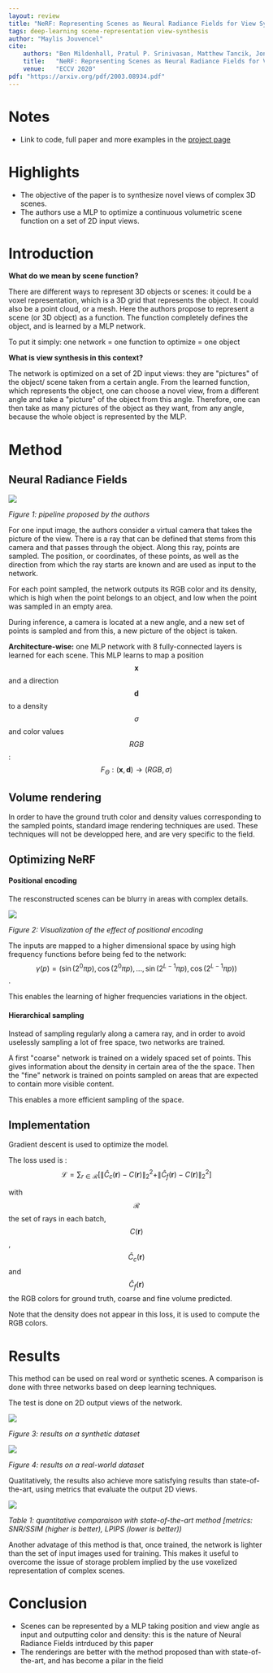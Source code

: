 ```yaml
---
layout: review
title: "NeRF: Representing Scenes as Neural Radiance Fields for View Synthesis"
tags: deep-learning scene-representation view-synthesis
author: "Maylis Jouvencel"
cite:
    authors: "Ben Mildenhall, Pratul P. Srinivasan, Matthew Tancik, Jonathan T. Barron, Ravi Ramamoorthi, Ren Ng"
    title:   "NeRF: Representing Scenes as Neural Radiance Fields for View Synthesis"
    venue:   "ECCV 2020"
pdf: "https://arxiv.org/pdf/2003.08934.pdf"
---
```


# Notes
* Link to code, full paper and more examples in the [project page](https://www.matthewtancik.com/nerf)

# Highlights
* The objective of the paper is to synthesize novel views of complex 3D scenes.
* The authors use a MLP to optimize a continuous volumetric scene function on a set of 2D input views.

# Introduction

**What do we mean by scene function?**

There are different ways to represent 3D objects or scenes: it could be a voxel representation, which is a 3D grid that represents the object. It could also be a point cloud, or a mesh. Here the authors propose to represent a scene (or 3D object) as a function. The function completely defines the object, and is learned by a MLP network.

To put it simply: one network = one function to optimize = one object

**What is view synthesis in this context?**

The network is optimized on a set of 2D input views: they are "pictures" of the object/ scene taken from a certain angle.
From the learned function, which represents the object, one can choose a novel view, from a different angle and take a "picture" of the object from this angle. Therefore, one can then take as many pictures of the object as they want, from any angle, because the whole object is represented by the MLP.

# Method

## Neural Radiance Fields

![](/collections/images/NeRF/pipeline.jpg)

*Figure 1: pipeline proposed by the authors*

For one input image, the authors consider a virtual camera that takes the picture of the view. There is a ray that can be defined that stems from this camera and that passes through the object. Along this ray, points are sampled. The position, or coordinates, of these points, as well as the direction from which the ray starts are known and are used as input to the network.

For each point sampled, the network outputs its RGB color and its density, which is high when the point belongs to an object, and low when the point was sampled in an empty area.

During inference, a camera is located at a new angle, and a new set of points is sampled and from this, a new picture of the object is taken.

**Architecture-wise:** one MLP network with 8 fully-connected layers is learned for each scene. This MLP learns to map a position $$\boldsymbol{x}$$ and a direction $$\boldsymbol{d}$$ to a density $$\sigma$$ and color values $$RGB$$ :
$$ F_\Theta : (\boldsymbol{x},\boldsymbol{d}) \rightarrow (RGB,\sigma)$$


## Volume rendering

In order to have the ground truth color and density values corresponding to the sampled points, standard image rendering techniques are used. These techniques will not be developped here, and are very specific to the field.


## Optimizing NeRF

#### Positional encoding

The resconstructed scenes can be blurry in areas with complex details.

![](/collections/images/NeRF/positional_encoding.jpg)

*Figure 2: Visualization of the effect of positional encoding*

The inputs are mapped to a higher dimensional space by using high frequency functions before being fed to the network:
$$ \gamma(p) = (\sin(2^{0}\pi p),\cos(2^{0}\pi p), ... ,\sin(2^{L-1}\pi p),\cos(2^{L-1}\pi p)  ) $$.

This enables the learning of higher frequencies variations in the object.

#### Hierarchical sampling
Instead of sampling regularly along a camera ray, and in order to avoid uselessly sampling a lot of free space, two networks are trained.

A first "coarse" network is trained on a widely spaced set of points. This gives information about the density in certain area of the the space. Then the "fine" network is trained on points sampled on areas that are expected to contain more visible content.

This enables a more efficient sampling of the space.

## Implementation

Gradient descent is used to optimize the model.

The loss used is : 
$$ \mathcal{L} = \sum_{r\in \mathcal{R}} [ \|\hat{C}_c(\boldsymbol{r}) - C(\boldsymbol{r}) \|_{2}^{2} + \|\hat{C}_f(\boldsymbol{r}) - C(\boldsymbol{r}) \|_{2}^{2}] $$

with $$\mathcal{R}$$ the set of rays in each batch, $$C(\boldsymbol{r})$$, $$\hat{C}_c(\boldsymbol{r})$$ and $$\hat{C}_f(\boldsymbol{r})$$ the RGB colors for ground truth, coarse and fine volume predicted.

Note that the density does not appear in this loss, it is used to compute the RGB colors.


# Results

This method can be used on real word or synthetic scenes. A comparison is done with three networks based on deep learning techniques.

The test is done on 2D output views of the network.


![](/collections/images/NeRF/results_synthetic.jpg)

*Figure 3: results on a synthetic dataset*

![](/collections/images/NeRF/results_realworld.jpg)

*Figure 4: results on a real-world dataset*

Quatitatively, the results also achieve more satisfying results than state-of-the-art, using metrics that evaluate the output 2D views.

![](/collections/images/NeRF/results_table.jpg)

*Table 1: quantitative comparaison with state-of-the-art method [metrics: SNR/SSIM (higher is better), LPIPS (lower is better))*


Another advatage of this method is that, once trained, the network is lighter than the set of input images used for training. This makes it useful to overcome the issue of storage problem implied by the use voxelized representation of complex scenes.

# Conclusion

- Scenes can be represented by a MLP taking position and view angle as input and outputting color and density: this is the nature of Neural Radiance Fields intrduced by this paper
- The renderings are better with the method proposed than with state-of-the-art, and has become a pilar in the field
